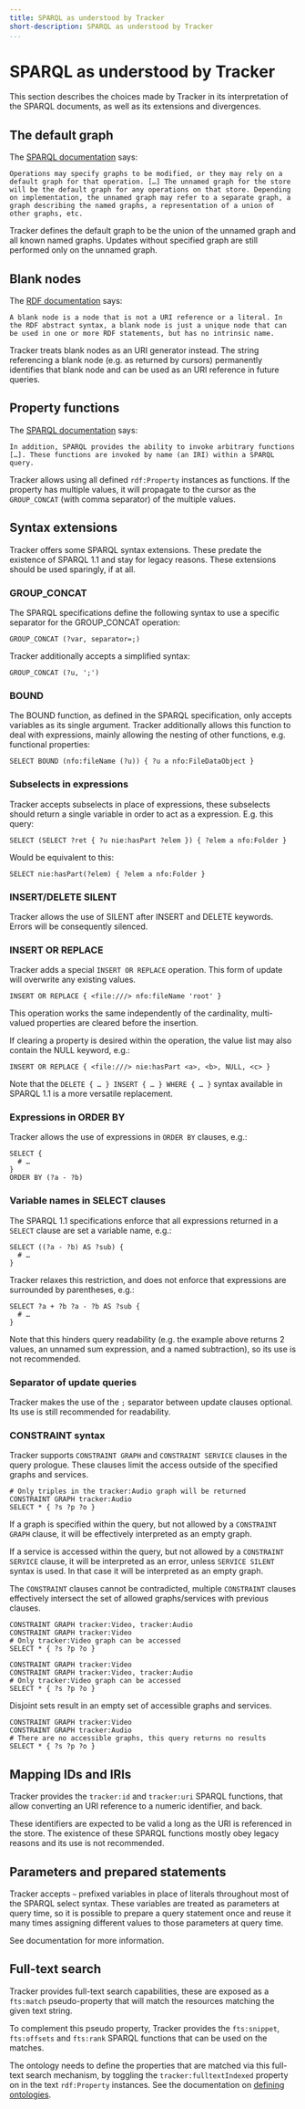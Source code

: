 ```yaml
---
title: SPARQL as understood by Tracker
short-description: SPARQL as understood by Tracker
...
```


# SPARQL as understood by Tracker

This section describes the choices made by Tracker in its interpretation
of the SPARQL documents, as well as its extensions and divergences.

## The default graph

The [SPARQL documentation](https://www.w3.org/TR/sparql11-update/#graphStore)
says:

```
Operations may specify graphs to be modified, or they may rely on a
default graph for that operation. […] The unnamed graph for the store
will be the default graph for any operations on that store. Depending
on implementation, the unnamed graph may refer to a separate graph, a
graph describing the named graphs, a representation of a union of
other graphs, etc.
```

Tracker defines the default graph to be the union of the unnamed graph
and all known named graphs. Updates without specified graph are still
performed only on the unnamed graph.

## Blank nodes

The [RDF documentation](https://www.w3.org/TR/2004/REC-rdf-concepts-20040210/#section-URI-Vocabulary)
says:

```
A blank node is a node that is not a URI reference or a literal. In
the RDF abstract syntax, a blank node is just a unique node that can
be used in one or more RDF statements, but has no intrinsic name.
```

Tracker treats blank nodes as an URI generator instead. The string
referencing a blank node (e.g. as returned by cursors) permanently
identifies that blank node and can be used as an URI reference in
future queries.

## Property functions

The [SPARQL documentation](https://www.w3.org/TR/sparql11-query/#expressions)
says:

```
In addition, SPARQL provides the ability to invoke arbitrary functions
[…]. These functions are invoked by name (an IRI) within a SPARQL query.
```

Tracker allows using all defined `rdf:Property`
instances as functions. If the property has multiple values, it will
propagate to the cursor as the `GROUP_CONCAT`
(with comma separator) of the multiple values.

## Syntax extensions

Tracker offers some SPARQL syntax extensions. These predate the
existence of SPARQL 1.1 and stay for legacy reasons. These
extensions should be used sparingly, if at all.

### GROUP_CONCAT

The SPARQL specifications define the following syntax to use
a specific separator for the GROUP_CONCAT operation:

```SPARQL
GROUP_CONCAT (?var, separator=;)
```

Tracker additionally accepts a simplified syntax:

```SPARQL
GROUP_CONCAT (?u, ';')
```

### BOUND

The BOUND function, as defined in the SPARQL specification,
only accepts variables as its single argument. Tracker additionally
allows this function to deal with expressions, mainly allowing the
nesting of other functions, e.g. functional properties:

```SPARQL
SELECT BOUND (nfo:fileName (?u)) { ?u a nfo:FileDataObject }
```

### Subselects in expressions

Tracker accepts subselects in place of expressions, these subselects
should return a single variable in order to act as a expression.
E.g. this query:

```SPARQL
SELECT (SELECT ?ret { ?u nie:hasPart ?elem }) { ?elem a nfo:Folder }
```

Would be equivalent to this:

```SPARQL
SELECT nie:hasPart(?elem) { ?elem a nfo:Folder }
```

### INSERT/DELETE SILENT

Tracker allows the use of SILENT after INSERT and DELETE
keywords. Errors will be consequently silenced.

### INSERT OR REPLACE

Tracker adds a special `INSERT OR REPLACE`
operation. This form of update will overwrite any existing values.

```SPARQL
INSERT OR REPLACE { <file:///> nfo:fileName 'root' }
```

This operation works the same independently of the cardinality,
multi-valued properties are cleared before the insertion.

If clearing a property is desired within the operation, the
value list may also contain the NULL keyword, e.g.:

```SPARQL
INSERT OR REPLACE { <file:///> nie:hasPart <a>, <b>, NULL, <c> }
```

Note that the `DELETE { … } INSERT { … } WHERE { … }`
syntax available in SPARQL 1.1 is a more versatile replacement.

### Expressions in ORDER BY

Tracker allows the use of expressions in
`ORDER BY` clauses, e.g.:

```SPARQL
SELECT {
  # …
}
ORDER BY (?a - ?b)
```

### Variable names in SELECT clauses

The SPARQL 1.1 specifications enforce that all expressions
returned in a `SELECT` clause are set a variable name, e.g.:

```SPARQL
SELECT ((?a - ?b) AS ?sub) {
  # …
}
```

Tracker relaxes this restriction, and does not enforce that
expressions are surrounded by parentheses, e.g.:

```SPARQL
SELECT ?a + ?b ?a - ?b AS ?sub {
  # …
}
```

Note that this hinders query readability (e.g. the example above
returns 2 values, an unnamed sum expression, and a named subtraction),
so its use is not recommended.

### Separator of update queries

Tracker makes the use of the `;` separator
between update clauses optional. Its use is still recommended for
readability.

### CONSTRAINT syntax

Tracker supports `CONSTRAINT GRAPH` and `CONSTRAINT SERVICE` clauses
in the query prologue. These clauses limit the access outside of the
specified graphs and services.

```SPARQL
# Only triples in the tracker:Audio graph will be returned
CONSTRAINT GRAPH tracker:Audio
SELECT * { ?s ?p ?o }
```

If a graph is specified within the query, but not allowed by a
`CONSTRAINT GRAPH` clause, it will be
effectively interpreted as an empty graph.

If a service is accessed within the query, but not allowed by a
`CONSTRAINT SERVICE` clause, it will be interpreted as an error, unless
`SERVICE SILENT` syntax is used. In that
case it will be interpreted as an empty graph.

The `CONSTRAINT` clauses cannot be
contradicted, multiple `CONSTRAINT` clauses
effectively intersect the set of allowed graphs/services with
previous clauses.

```SPARQL
CONSTRAINT GRAPH tracker:Video, tracker:Audio
CONSTRAINT GRAPH tracker:Video
# Only tracker:Video graph can be accessed
SELECT * { ?s ?p ?o }
```

```SPARQL
CONSTRAINT GRAPH tracker:Video
CONSTRAINT GRAPH tracker:Video, tracker:Audio
# Only tracker:Video graph can be accessed
SELECT * { ?s ?p ?o }
```

Disjoint sets result in an empty set of accessible graphs and services.

```SPARQL
CONSTRAINT GRAPH tracker:Video
CONSTRAINT GRAPH tracker:Audio
# There are no accessible graphs, this query returns no results
SELECT * { ?s ?p ?o }
```

## Mapping IDs and IRIs

Tracker provides the `tracker:id` and `tracker:uri` SPARQL
functions, that allow converting an URI reference to a numeric
identifier, and back.

These identifiers are expected to be valid a long as the URI is
referenced in the store. The existence of these SPARQL functions
mostly obey legacy reasons and its use is not recommended.

## Parameters and prepared statements

Tracker accepts `~` prefixed variables in place of literals
throughout most of the SPARQL select syntax. These variables
are treated as parameters at query time, so it is possible
to prepare a query statement once and reuse it many times
assigning different values to those parameters at query time.

See [](TrackerSparqlStatement) documentation for more information.

## Full-text search

Tracker provides full-text search capabilities, these are exposed
as a `fts:match` pseudo-property that will match the resources
matching the given text string.

To complement this pseudo property, Tracker provides the
`fts:snippet`, `fts:offsets` and `fts:rank` SPARQL functions that
can be used on the matches.

The ontology needs to define the properties that are matched via
this full-text search mechanism, by toggling the
`tracker:fulltextIndexed` property on in the
text `rdf:Property` instances. See the documentation
on [defining ontologies](ontologies.html).
